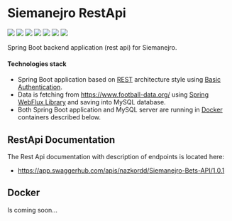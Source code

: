 # Siemanejro RestApi

[![](https://img.shields.io/badge/Spring_Boot-2.3.0-yellowgreen)](https://spring.io/projects/spring-boot)
[![](https://img.shields.io/badge/Maven-4.0.0-green)](https://maven.apache.org)
[![](https://img.shields.io/badge/Webflux-2.3.0-red)](https://docs.spring.io/spring-framework/docs/5.0.0.BUILD-SNAPSHOT/spring-framework-reference/html/web-reactive.html)
[![](https://img.shields.io/badge/Google_Api_Client-1.30.8-blue)](https://developers.google.com/api-client-library/java)
[![](https://img.shields.io/badge/Spring_Security_OAuth2-2.3.6-orange)](https://docs.spring.io/spring-security-oauth2-boot/docs/current/reference/html5/)
[![](https://img.shields.io/badge/SpringDoc_OpenApi_Ui-1.2.32-lightgrey)](https://github.com/springdoc/springdoc-openapi)
[![](https://img.shields.io/badge/Javax%20Persistence%20Api-2.2-yellowgreen)](https://docs.oracle.com/javaee/7/api/javax/persistence/package-summary.html)

Spring Boot backend application (rest api) for Siemanejro. 

#### Technologies stack

- Spring Boot application based on [REST](https://restfulapi.net/) architecture style using [Basic Authentication](https://en.wikipedia.org/wiki/Basic_access_authentication). 
- Data is fetching from https://www.football-data.org/ using [Spring WebFlux Library](https://docs.spring.io/spring/docs/current/spring-framework-reference/web-reactive.html) and saving into MySQL database.
- Both Spring Boot application and MySQL server are running in [Docker](https://www.docker.com/) containers described below.

## RestApi Documentation

The Rest Api documentation with description of endpoints is located here:<br>
* https://app.swaggerhub.com/apis/nazkordd/Siemanejro-Bets-API/1.0.1

## Docker

Is coming soon...
